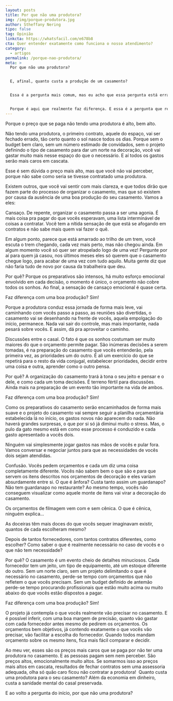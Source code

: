 ```yaml
---
layout: posts
title: Por que não uma produtora?
img: /img/porque-produtora.jpg
author: Stheffany Nering
tipo: false
tag: Opinião
linkcta: https://whatsfacil.com/e678b8
cta: Quer entender exatamente como funciona o nosso atendimento?
category:
  - artigos
permalink: /porque-nao-produtora/
meta: >
  Por que não uma produtora?


  E, afinal, quanto custa a produção de um casamento?


  Essa é a pergunta mais comum, mas eu acho que essa pergunta está errada. A pergunta certa deveria ser: Quanto custa não ter uma produtora no seu casamento?


  Porque é aqui que realmente faz diferença. E essa é a pergunta que realmente vale a pena responder.
---
```


Porque o preço que se paga não tendo uma produtora é alto, bem alto.

Não tendo uma produtora, o primeiro contrato, aquele do espaço, vai ser fechado errado, tão certo quanto o sol nasce todos os dias. Porque sem o budget bem claro, sem um número estimado de convidados, sem o projeto definindo o tipo de casamento para dar um norte na decoração, você vai gastar muito mais nesse espaço do que o necessário. E aí todos os gastos serão mais caros em cascata. 

Esse é sem dúvida o preço mais alto, mas que você não vai perceber, porque não sabe como seria se tivesse contratado uma produtora.

Existem outros, que você vai sentir com mais clareza, e que todos dirão que fazem parte do processo de organizar o casamento, mas que só existem por causa da ausência de uma boa produção do seu casamento. Vamos a eles:

Cansaço. De repente, organizar o casamento passa a ser uma agonia. É mais coisa pra pagar do que vocês esperavam, uma lista interminável de coisas a contratar. Você tem a nítida sensação de que está se afogando em contratos e não sabe mais quem vai fazer o quê. 

Em algum ponto, parece que está amarrado ao trilho de um trem, você escuta o trem chegando, cada vez mais perto, mas não chegou ainda. Em algum momento você só quer ser atropelado logo de uma vez! Pergunte por aí para quem já casou, nos últimos meses eles só querem que o casamento chegue logo, para acabar de uma vez com tudo aquilo. Muita gente diz que não faria tudo de novo por causa da trabalheira que deu.

Por quê? Porque os preparativos são intensos, há muito esforço emocional envolvido em cada decisão, o momento é único, o orçamento não cobre todos os sonhos. Ao final, a sensação de cansaço emocional é quase certa.

Faz diferença com uma boa produção? Sim!

Porque a produtora conduz essa jornada de forma mais leve, vai caminhando com vocês passo a passo, as reuniões são divertidas, o casamento vai se desenhando na frente de vocês, aquela empolgação do início, permanece. Nada vai sair do controle, mas mais importante, nada pesará sobre vocês. E assim, dá pra aproveitar o caminho.


Discussões entre o casal. O fato é que os sonhos costumam ser muito maiores do que o orçamento permite pagar. São inúmeras decisões a serem tomadas, é na preparação do casamento que vocês entenderão, pela primeira vez, as prioridades um do outro. É ali um exercício do que se repetirá para o resto da vida conjugal, estabelecer prioridades, decidir entre uma coisa e outra, aprender como o outro pensa.

Por quê? A organização do casamento trará à tona o seu jeito e pensar e o dele, e como cada um toma decisões. É terreno fértil para discussões. Ainda mais na preparação de um evento tão importante na vida de ambos.

Faz diferença com uma boa produção? Sim!

Como os preparativos do casamento serão encaminhados de forma mais suave e o projeto do casamento vai sempre seguir a planilha orçamentária estabelecida lá no início, os gastos novos não aparecem do nada. Não haverá grandes surpresas, o que por si só já diminui muito o stress. Mas, o pulo da gato mesmo está em como esse processo é conduzido e cada gasto apresentado a vocês dois.

Ninguém vai simplesmente jogar gastos nas mãos de vocês e pular fora. Vamos conversar e negociar juntos para que as necessidades de vocês dois sejam atendidas.

Confusão. Vocês pedem orçamentos e cada um diz uma coisa completamente diferente. Vocês não sabem bem o que são e para que servem os itens descritos nos orçamentos de decoração e eles variam absurdamente entre si. O que é ânfora? Custa tanto assim um guardanapo? Não tem guardanapo no restaurante? 
Ao mesmo tempo, vocês não conseguem visualizar como aquele monte de itens vai virar a decoração do casamento.

Os orçamentos de filmagem vem com e sem cênica. O que é cênica, ninguém explica…

As doceiras têm mais doces do que vocês sequer imaginavam existir, quantos de cada escolheram mesmo?

Depois de tantos fornecedores, com tantos contratos diferentes, como escolher? Como saber o que é realmente necessário no caso de vocês e o que não tem necessidade?

Por quê? O casamento é um evento cheio de detalhes minuciosos. Cada fornecedor tem um jeito, um tipo de equipamento, até um estoque diferente do outro. Sem um norte claro, sem um projeto delimitando o que é necessário no casamento, perde-se tempo com orçamentos que não refletem o que vocês precisam. Sem um budget definido de antemão perde-se tempo procurando profissionais que estão muito acima ou muito abaixo do que vocês estão dispostos a pagar.

Faz diferença com uma boa produção? Sim!

O projeto já contempla o que vocês realmente vão precisar no casamento. E é possível inferir, com uma boa margem de precisão, quanto vão gastar com cada fornecedor antes mesmo de pedirem os orçamentos.
Os orçamentos bem objetivos, já contendo exatamente o que vocês vão precisar, vão facilitar a escolha do fornecedor. Quando todos mandam orçamento sobre os mesmo itens, fica mais fácil comparar e decidir.

Ao meu ver, esses são os preços mais caros que se paga por não ter uma produtora no casamento. E as pessoas pagam sem nem perceber. São preços altos, emocionalmente muito altos. Se somarmos isso ao preços mais altos em cascata, resultados de fechar contratos sem uma assessoria adequada, olha só quão caro ficou não contratar a produtora!  Quanto custa uma produtora para o seu casamento? Além da economia em dinheiro, custa a sanidade mental do casal preservada.

E ao volto a pergunta do início, por que não uma produtora?
